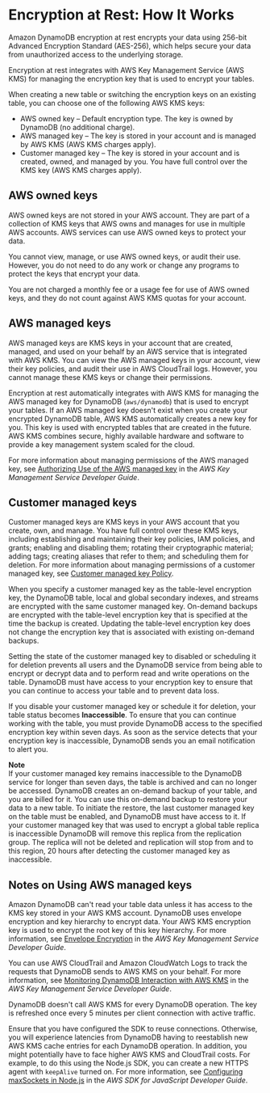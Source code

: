 # Encryption at Rest: How It Works<a name="encryption.howitworks"></a>

Amazon DynamoDB encryption at rest encrypts your data using 256\-bit Advanced Encryption Standard \(AES\-256\), which helps secure your data from unauthorized access to the underlying storage\.

Encryption at rest integrates with AWS Key Management Service \(AWS KMS\) for managing the encryption key that is used to encrypt your tables\.

When creating a new table or switching the encryption keys on an existing table, you can choose one of the following AWS KMS keys:
+ AWS owned key – Default encryption type\. The key is owned by DynamoDB \(no additional charge\)\.
+ AWS managed key – The key is stored in your account and is managed by AWS KMS \(AWS KMS charges apply\)\.
+ Customer managed key – The key is stored in your account and is created, owned, and managed by you\. You have full control over the KMS key \(AWS KMS charges apply\)\.

## AWS owned keys<a name="ddb-owned"></a>

AWS owned keys are not stored in your AWS account\. They are part of a collection of KMS keys that AWS owns and manages for use in multiple AWS accounts\. AWS services can use AWS owned keys to protect your data\.

You cannot view, manage, or use AWS owned keys, or audit their use\. However, you do not need to do any work or change any programs to protect the keys that encrypt your data\.

You are not charged a monthly fee or a usage fee for use of AWS owned keys, and they do not count against AWS KMS quotas for your account\.

## AWS managed keys<a name="managed-key-service-default-kms"></a>

AWS managed keys are KMS keys in your account that are created, managed, and used on your behalf by an AWS service that is integrated with AWS KMS\. You can view the AWS managed keys in your account, view their key policies, and audit their use in AWS CloudTrail logs\. However, you cannot manage these KMS keys or change their permissions\.

Encryption at rest automatically integrates with AWS KMS for managing the AWS managed key for DynamoDB \(`aws/dynamodb`\) that is used to encrypt your tables\. If an AWS managed key doesn't exist when you create your encrypted DynamoDB table, AWS KMS automatically creates a new key for you\. This key is used with encrypted tables that are created in the future\. AWS KMS combines secure, highly available hardware and software to provide a key management system scaled for the cloud\.

For more information about managing permissions of the AWS managed key, see [Authorizing Use of the AWS managed key](https://docs.aws.amazon.com/kms/latest/developerguide/services-dynamodb.html#dynamodb-authz) in the *AWS Key Management Service Developer Guide*\.

## Customer managed keys<a name="managed-key-customer-managed"></a>

Customer managed keys are KMS keys in your AWS account that you create, own, and manage\. You have full control over these KMS keys, including establishing and maintaining their key policies, IAM policies, and grants; enabling and disabling them; rotating their cryptographic material; adding tags; creating aliases that refer to them; and scheduling them for deletion\. For more information about managing permissions of a customer managed key, see [Customer managed key Policy](https://docs.aws.amazon.com/kms/latest/developerguide/services-dynamodb.html#dynamodb-customer-cmk-policy)\.

When you specify a customer managed key as the table\-level encryption key, the DynamoDB table, local and global secondary indexes, and streams are encrypted with the same customer managed key\. On\-demand backups are encrypted with the table\-level encryption key that is specified at the time the backup is created\. Updating the table\-level encryption key does not change the encryption key that is associated with existing on\-demand backups\.

Setting the state of the customer managed key to disabled or scheduling it for deletion prevents all users and the DynamoDB service from being able to encrypt or decrypt data and to perform read and write operations on the table\. DynamoDB must have access to your encryption key to ensure that you can continue to access your table and to prevent data loss\.

If you disable your customer managed key or schedule it for deletion, your table status becomes **Inaccessible**\. To ensure that you can continue working with the table, you must provide DynamoDB access to the specified encryption key within seven days\. As soon as the service detects that your encryption key is inaccessible, DynamoDB sends you an email notification to alert you\.

**Note**  
If your customer managed key remains inaccessible to the DynamoDB service for longer than seven days, the table is archived and can no longer be accessed\. DynamoDB creates an on\-demand backup of your table, and you are billed for it\. You can use this on\-demand backup to restore your data to a new table\. To initiate the restore, the last customer managed key on the table must be enabled, and DynamoDB must have access to it\.
If your customer managed key that was used to encrypt a global table replica is inaccessible DynamoDB will remove this replica from the replication group\. The replica will not be deleted and replication will stop from and to this region, 20 hours after detecting the customer managed key as inaccessible\.

## Notes on Using AWS managed keys<a name="managed-key-notes"></a>

Amazon DynamoDB can't read your table data unless it has access to the KMS key stored in your AWS KMS account\. DynamoDB uses envelope encryption and key hierarchy to encrypt data\. Your AWS KMS encryption key is used to encrypt the root key of this key hierarchy\. For more information, see [Envelope Encryption](https://docs.aws.amazon.com/kms/latest/developerguide/concepts.html#enveloping) in the *AWS Key Management Service Developer Guide*\.

 You can use AWS CloudTrail and Amazon CloudWatch Logs to track the requests that DynamoDB sends to AWS KMS on your behalf\. For more information, see [Monitoring DynamoDB Interaction with AWS KMS](https://docs.aws.amazon.com/kms/latest/developerguide/services-dynamodb.html#dynamodb-cmk-fail) in the *AWS Key Management Service Developer Guide*\.

 DynamoDB doesn't call AWS KMS for every DynamoDB operation\. The key is refreshed once every 5 minutes per client connection with active traffic\.

Ensure that you have configured the SDK to reuse connections\. Otherwise, you will experience latencies from DynamoDB having to reestablish new AWS KMS cache entries for each DynamoDB operation\. In addition, you might potentially have to face higher AWS KMS and CloudTrail costs\. For example, to do this using the Node\.js SDK, you can create a new HTTPS agent with `keepAlive` turned on\. For more information, see [Configuring maxSockets in Node\.js](https://docs.aws.amazon.com/sdk-for-javascript/v2/developer-guide/node-configuring-maxsockets.html) in the *AWS SDK for JavaScript Developer Guide*\.